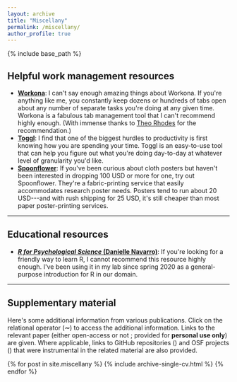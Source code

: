 ```yaml
---
layout: archive
title: "Miscellany"
permalink: /miscellany/
author_profile: true
---
```


{% include base_path %}

## Helpful work management resources

* **[Workona](https://workona.com/)**:
  I can't say enough amazing things about Workona. If you're anything like me,
  you constantly keep dozens or hundreds of tabs open about any number of
  separate tasks you're doing at any given time. Workona is a fabulous tab
  management tool that I can't recommend highly enough. (With immense thanks
  to [Theo Rhodes](https://www.oswego.edu/psychology/content/theo-rhodes) for
  the recommendation.)
* **[Toggl](http://toggl.com/)**:
  I find that one of the biggest hurdles to productivity is first knowing how
  you are spending your time. Toggl is an easy-to-use tool that can help you
  figure out what you're doing day-to-day at whatever level of granularity you'd
  like.
* **[Spoonflower](https://blog.spoonflower.com/2018/06/how-to-design-a-fabric-research-poster-with-canva/)**:
  If you've been curious about cloth posters but haven't been interested in
  dropping 100 USD or more for one, try out Spoonflower. They're a fabric-printing
  service that easily accommodates research poster needs. Posters tend to run
  about 20 USD---and with rush shipping for 25 USD, it's still cheaper than most
  paper poster-printing services.

***

## Educational resources

* **[*R for Psychological Science* (Danielle Navarro)](https://psyr.djnavarro.net/index.html)**:
  If you're looking for a friendly way to learn R, I cannot recommend this
  resource highly enough. I've been using it in my lab since spring 2020 as a
  general-purpose introduction for R in our domain.

***

## Supplementary material

Here's some additional information from various publications. Click on the
relational operator <nobr>(<b>∼</b>)</nobr> to access the additional
information. Links to the relevant paper (either 
open-access <nobr><i class="ai ai-fw ai-open-access-square"></i></nobr> or 
not <nobr><i class="fas fa-file-pdf" aria-hidden="true"></i></nobr>; provided for
**personal use only**) are given. Where applicable, links to 
GitHub repositories <nobr>(<i class="fab fa-fw fa-github" aria-hidden="true"></i>)</nobr> and 
OSF projects <nobr>(<i class="ai ai-fw ai-osf"></i>)</nobr> that were instrumental in the related
material are also provided.

{% for post in site.miscellany %}
  {% include archive-single-cv.html %}
{% endfor %}
